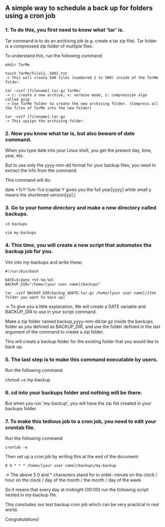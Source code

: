 ## A simple way to schedule a back up for folders using a cron job

### 1. To do this, you first need to know what 'tar' is.

Tar command is to do an archiving job (e.g. create a tar zip file).
Tar folder is a compressed zip folder of multiple files.

To understand this, run the following command:

```
mkdir TarMe

touch TarMe/File{1..500}.txt 
-> This will create 500 files (numbered 1 to 500) inside of the TarMe folder.

tar -cvzf [filename].tar.gz TarMe/ 
-> c: create a new archive, v: verbose mode, z: compression algo called gzip
-> Use TarMe folder to create the new archiving folder. (Compress all the files of TarMe into the new folder)

tar -xvzf [filename].tar.gz
-> This upzips the archiving folder.
```

### 2. Now you know what tar is, but also beware of date command.

When you type date into your Linux shell, you get the present day, time, year, etc.

But to use only the yyyy-mm-dd format for your backup files, you need to extract the info from the command.

This command will do:

date +%Y-%m-%d (capital Y gives you the full year[yyyy] while small y means the shortened version[yy].)


### 3. Go to your home directory and make a new directory called backups.

```
cd backups

vim my-backups
```

### 4. This time, you will create a new script that automates the backup job for you.

Vim into my-backups and write these:

```
#!/usr/bin/bash

DATE=$(date +%Y-%m-%d)
BACKUP_DIR="/home/[your user name]/backups"

tar -cvzf BACKUP_DIR/backup_$DATE.tar.gz /home/[your user name]/[the folder you want to back up]

```

-> To give you a little explanation,
We will create a DATE variable and BACKUP_DIR to use in your script command.

Make a zip folder named backup_yyyy-mm-dd.tar.gz inside the backups folder as you defined as BACKUP_DIR,
and use the folder defined in the last argument of the command to create a zip folder.

This will create a backup folder for the existing folder that you would like to back up.


### 5. The last step is to make this command executable by users.

Run the following command:

chmod +x my-backup


### 6. cd into your backups folder and nothing will be there.

But when you run 'my-backup', you will have the zip file created in your backups folder.


### 7. To make this tedious job to a cron job, you need to edit your crontab file.

Run the following command:

```
crontab -e
```

Then set up a cron job by writing this at the end of the document:

```
0 0 * * * /home/[your user name]/backups/my-backup
```

-> The above 5 0 and * characters stand for in order:
minute on the clock / hour on the clock / day of the month / the month / day of the week

So it means that every day at midnight (00:00) run the following script nested in my-backup file.

This concludes our test backup cron job which can be very practical in real world.

Congratulations!





